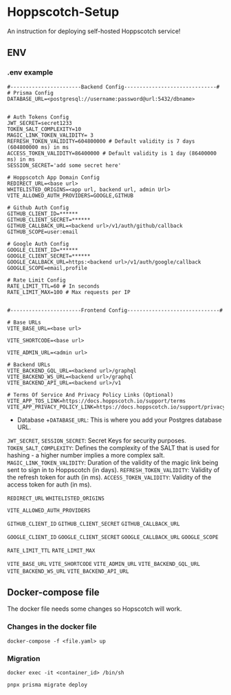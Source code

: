 # Hoppscotch-Setup

An instruction for deploying self-hosted Hoppscotch service!

## ENV

### .env example
```
#-----------------------Backend Config------------------------------#
# Prisma Config
DATABASE_URL=<postgresql://username:password@url:5432/dbname>


# Auth Tokens Config
JWT_SECRET=secret1233
TOKEN_SALT_COMPLEXITY=10
MAGIC_LINK_TOKEN_VALIDITY= 3
REFRESH_TOKEN_VALIDITY=604800000 # Default validity is 7 days (604800000 ms) in ms
ACCESS_TOKEN_VALIDITY=86400000 # Default validity is 1 day (86400000 ms) in ms
SESSION_SECRET='add some secret here'

# Hoppscotch App Domain Config
REDIRECT_URL=<base url>
WHITELISTED_ORIGINS=<app url, backend url, admin Url>
VITE_ALLOWED_AUTH_PROVIDERS=GOOGLE,GITHUB

# Github Auth Config
GITHUB_CLIENT_ID=******
GITHUB_CLIENT_SECRET=******
GITHUB_CALLBACK_URL=<backend url>/v1/auth/github/callback
GITHUB_SCOPE=user:email

# Google Auth Config
GOOGLE_CLIENT_ID=******
GOOGLE_CLIENT_SECRET=******
GOOGLE_CALLBACK_URL=https:<backend url>/v1/auth/google/callback
GOOGLE_SCOPE=email,profile

# Rate Limit Config
RATE_LIMIT_TTL=60 # In seconds
RATE_LIMIT_MAX=100 # Max requests per IP


#-----------------------Frontend Config------------------------------#

# Base URLs
VITE_BASE_URL=<base url>

VITE_SHORTCODE=<base url>

VITE_ADMIN_URL=<admin url>

# Backend URLs
VITE_BACKEND_GQL_URL=<backend url>/graphql
VITE_BACKEND_WS_URL=<backend url>/graphql
VITE_BACKEND_API_URL=<backend url>/v1

# Terms Of Service And Privacy Policy Links (Optional)
VITE_APP_TOS_LINK=https://docs.hoppscotch.io/support/terms
VITE_APP_PRIVACY_POLICY_LINK=https://docs.hoppscotch.io/support/privacy
```
+ Database
 +`DATABASE_URL`: This is where you add your Postgres database URL.

`JWT_SECRET`, `SESSION_SECRET`: Secret Keys for security purposes.
`TOKEN_SALT_COMPLEXITY`: Defines the complexity of the SALT that is used for hashing - a higher number implies a more complex salt.
`MAGIC_LINK_TOKEN_VALIDITY`: Duration of the validity of the magic link being sent to sign in to Hoppscotch (in days).
`REFRESH_TOKEN_VALIDITY`: Validity of the refresh token for auth (in ms).
`ACCESS_TOKEN_VALIDITY`: Validity of the access token for auth (in ms).

`REDIRECT_URL`
`WHITELISTED_ORIGINS`

`VITE_ALLOWED_AUTH_PROVIDERS`

`GITHUB_CLIENT_ID`
`GITHUB_CLIENT_SECRET`
`GITHUB_CALLBACK_URL`

`GOOGLE_CLIENT_ID`
`GOOGLE_CLIENT_SECRET`
`GOOGLE_CALLBACK_URL`
`GOOGLE_SCOPE`

`RATE_LIMIT_TTL`
`RATE_LIMIT_MAX`

`VITE_BASE_URL`
`VITE_SHORTCODE`
`VITE_ADMIN_URL`
`VITE_BACKEND_GQL_URL`
`VITE_BACKEND_WS_URL`
`VITE_BACKEND_API_URL`

## Docker-compose file
The docker file needs some changes so Hopscotch will work.

### Changes in the docker file


```
docker-compose -f <file.yaml> up
```
### Migration
```
docker exec -it <container_id> /bin/sh
```
 
```
pnpx prisma migrate deploy
```
